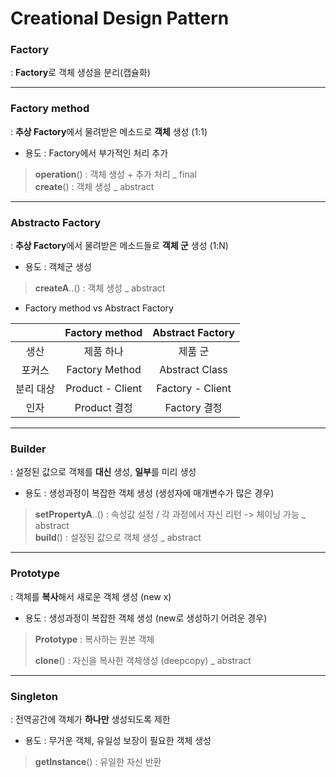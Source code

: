 # Creational Design Pattern

### Factory  
: **Factory**로 객체 생성을 분리(캡슐화)

---

### Factory method  
: **추상 Factory**에서 물려받은 메소드로 **객체** 생성 (1:1)
- 용도 : Factory에서 부가적인 처리 추가

> **operation**() : 객체 생성  + 추가 처리 _ final  
> **create**() : 객체 생성 _ abstract  

---

### Abstracto Factory  
: **추상 Factory**에서 물려받은 메소드들로 **객체 군** 생성 (1:N)
- 용도 : 객체군 생성

> **createA**..() : 객체 생성  _ abstract  

- Factory method vs Abstract Factory  

|| Factory method | Abstract Factory  
:---: | :---: | :---:  
생산 | 제품 하나 | 제품 군  
포커스 | Factory Method | Abstract Class  
분리 대상 | Product - Client | Factory - Client  
인자 | Product 결정 | Factory 결정  

---

### Builder  
: 설정된 값으로 객체를 **대신** 생성, **일부**를 미리 생성  
- 용도 : 생성과정이 복잡한 객체 생성 (생성자에 매개변수가 많은 경우)  

> **setPropertyA**..() : 속성값 설정 / 각 과정에서 자신 리턴 -> 체이닝 가능  _ abstract  
> **build**() : 설정된 값으로 객체 생성  _ abstract  

---

### Prototype  
: 객체를 **복사**해서 새로운 객체 생성 (new x)  
- 용도 : 생성과정이 복잡한 객체 생성 (new로 생성하기 어려운 경우)  

> **Prototype** : 복사하는 원본 객체  
> 
> **clone**() : 자신을 복사한 객체생성 (deepcopy)  _ abstract

---

### Singleton  
: 전역공간에 객체가 **하나만** 생성되도록 제한  
- 용도 : 무거운 객체, 유일성 보장이 필요한 객체 생성  

> **getInstance**() : 유일한 자신 반환  